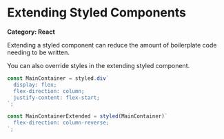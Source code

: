 # Extending Styled Components

__Category: React__

Extending a styled component can reduce the amount of boilerplate code needing to be written. 

You can also override styles in the extending styled component.

```javascript
const MainContainer = styled.div`
  display: flex;
  flex-direction: column;
  justify-content: flex-start;
`;

const MainContainerExtended = styled(MainContainer)`
  flex-direction: column-reverse;
`;
```
